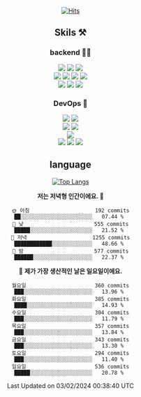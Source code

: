 <div align="center">

[![Hits](https://hits.seeyoufarm.com/api/count/incr/badge.svg?url=https%3A%2F%2Fgithub.com%2Fzxcv9203%2Fhit-counter&count_bg=%23FF7272&title_bg=%23324C2E&icon=codeigniter.svg&icon_color=%23DD5B5B&title=%EB%B0%A9%EB%AC%B8%EC%9E%90&edge_flat=false)](https://hits.seeyoufarm.com)
  
## Skils ⚒️
### backend 🧑‍💻
  
<img src="https://img.shields.io/badge/Java-FF6600?style=flat-square&logo=buymeacoffee&logoColor=white"/>
<img src="https://img.shields.io/badge/Go-0099FF?style=flat-square&logo=go&logoColor=white"/>
<img src="https://img.shields.io/badge/Kotlin-7F52FF?style=flat-square&logo=kotlin&logoColor=white"/>
  
  
<br />
  
<img src="https://img.shields.io/badge/Spring-339933?style=flat-square&logo=Spring&logoColor=white"/>
<img src="https://img.shields.io/badge/Spring Boot-339933?style=flat-square&logo=Spring Boot&logoColor=white"/>
<img src="https://img.shields.io/badge/Spring Security-339933?style=flat-square&logo=Spring Security&logoColor=white"/>
  
<img src="https://img.shields.io/badge/Spring Data JPA-339933?style=flat-square&logo=Hibernate&logoColor=white"/>

<br />
  
  <img src="https://img.shields.io/badge/mysql-0099FF?style=flat-square&logo=mysql&logoColor=white"/>
  <img src="https://img.shields.io/badge/mariadb-0099FF?style=flat-square&logo=mariadb&logoColor=white"/>
  <img src="https://img.shields.io/badge/mongoDB-47A248?style=flat-square&logo=mongodb&logoColor=white"/>
  
  
### DevOps 🚀
  
  <img src="https://img.shields.io/badge/docker-2496ED?style=flat-square&logo=docker&logoColor=white"/>
  <img src="https://img.shields.io/badge/kubernetes-326CE5?style=flat-square&logo=kubernetes&logoColor=white"/>
  
  <br />
  
  <img src="https://img.shields.io/badge/Github Actions-2088FF?style=flat-square&logo=githubactions&logoColor=white"/>
  <img src="https://img.shields.io/badge/Jenkins-D24939?style=flat-square&logo=jenkins&logoColor=white"/>
  
  
  <br />
  <img src="https://img.shields.io/badge/terraform-7B42BC?style=flat-square&logo=terraform&logoColor=white"/>
  
  <br />
  <img src="https://img.shields.io/badge/Amazon AWS-232F3E?style=flat-square&logo=Amazon AWS&logoColor=white"/>

  <img src="https://img.shields.io/badge/GCP-4285F4?style=flat-square&logo=googlecloud&logoColor=white"/>
  <img src="https://img.shields.io/badge/NCP-03C75A?style=flat-square&logo=naver&logoColor=white"/>
  
  
## language

[![Top Langs](https://github-readme-stats.vercel.app/api/top-langs/?username=zxcv9203&hide=html&exclude_repo=zxcv9203.github.io,golB&theme=grate-gatsby)](https://github.com/zxcv9203/github-readme-stats)
  
<!--START_SECTION:waka-->
**저는 저녁형 인간이에요. 🦉** 

```text
🌞 아침                     192 commits         ██░░░░░░░░░░░░░░░░░░░░░░░   07.44 % 
🌆 낮　                     555 commits         █████░░░░░░░░░░░░░░░░░░░░   21.52 % 
🌃 저녁                     1255 commits        ████████████░░░░░░░░░░░░░   48.66 % 
🌙 밤　                     577 commits         ██████░░░░░░░░░░░░░░░░░░░   22.37 % 
```
📅 **제가 가장 생산적인 날은 일요일이에요.** 

```text
월요일                      360 commits         ███░░░░░░░░░░░░░░░░░░░░░░   13.96 % 
화요일                      385 commits         ████░░░░░░░░░░░░░░░░░░░░░   14.93 % 
수요일                      304 commits         ███░░░░░░░░░░░░░░░░░░░░░░   11.79 % 
목요일                      357 commits         ███░░░░░░░░░░░░░░░░░░░░░░   13.84 % 
금요일                      343 commits         ███░░░░░░░░░░░░░░░░░░░░░░   13.30 % 
토요일                      294 commits         ███░░░░░░░░░░░░░░░░░░░░░░   11.40 % 
일요일                      536 commits         █████░░░░░░░░░░░░░░░░░░░░   20.78 % 
```



 Last Updated on 03/02/2024 00:38:40 UTC
<!--END_SECTION:waka-->
  
</div>

